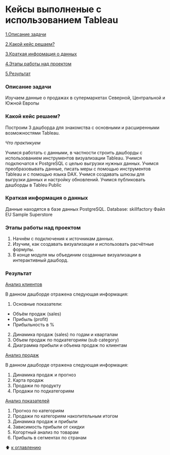 # Кейсы выполненые с использованием Tableau

[1.Описание задачи](https://github.com/PavelNovikov888/practical_work/tree/master/%D0%9E%D0%BF%D1%82%D0%B8%D0%BC%D0%B8%D0%B7%D0%B0%D1%86%D0%B8%D1%8F_%D0%B3%D0%B8%D0%BF%D0%B5%D1%80%D0%BF%D0%B0%D1%80%D0%B0%D0%BC%D0%B5%D1%82%D1%80%D0%BE%D0%B2#%D0%BE%D0%BF%D0%B8%D1%81%D0%B0%D0%BD%D0%B8%D0%B5-%D0%BF%D1%80%D0%BE%D0%B5%D0%BA%D1%82%D0%B0)

[2.Какой кейс решаем?](https://github.com/PavelNovikov888/practical_work/tree/master/%D0%9E%D0%BF%D1%82%D0%B8%D0%BC%D0%B8%D0%B7%D0%B0%D1%86%D0%B8%D1%8F_%D0%B3%D0%B8%D0%BF%D0%B5%D1%80%D0%BF%D0%B0%D1%80%D0%B0%D0%BC%D0%B5%D1%82%D1%80%D0%BE%D0%B2#%D0%BA%D0%B0%D0%BA%D0%BE%D0%B9-%D0%BA%D0%B5%D0%B9%D1%81-%D1%80%D0%B5%D1%88%D0%B0%D0%B5%D0%BC)

[3.Краткая информация о данных](https://github.com/PavelNovikov888/practical_work/tree/master/%D0%9E%D0%BF%D1%82%D0%B8%D0%BC%D0%B8%D0%B7%D0%B0%D1%86%D0%B8%D1%8F_%D0%B3%D0%B8%D0%BF%D0%B5%D1%80%D0%BF%D0%B0%D1%80%D0%B0%D0%BC%D0%B5%D1%82%D1%80%D0%BE%D0%B2#%D0%BA%D1%80%D0%B0%D1%82%D0%BA%D0%B0%D1%8F-%D0%B8%D0%BD%D1%84%D0%BE%D1%80%D0%BC%D0%B0%D1%86%D0%B8%D1%8F-%D0%BE-%D0%B4%D0%B0%D0%BD%D0%BD%D1%8B%D1%85)

[4.Этапы работы над проектом](https://github.com/PavelNovikov888/practical_work/tree/master/%D0%9E%D0%BF%D1%82%D0%B8%D0%BC%D0%B8%D0%B7%D0%B0%D1%86%D0%B8%D1%8F_%D0%B3%D0%B8%D0%BF%D0%B5%D1%80%D0%BF%D0%B0%D1%80%D0%B0%D0%BC%D0%B5%D1%82%D1%80%D0%BE%D0%B2#%D1%8D%D1%82%D0%B0%D0%BF%D1%8B-%D1%80%D0%B0%D0%B1%D0%BE%D1%82%D1%8B-%D0%BD%D0%B0%D0%B4-%D0%BF%D1%80%D0%BE%D0%B5%D0%BA%D1%82%D0%BE%D0%BC) 

[5.Результат](https://github.com/PavelNovikov888/practical_work/tree/master/%D0%9E%D0%BF%D1%82%D0%B8%D0%BC%D0%B8%D0%B7%D0%B0%D1%86%D0%B8%D1%8F_%D0%B3%D0%B8%D0%BF%D0%B5%D1%80%D0%BF%D0%B0%D1%80%D0%B0%D0%BC%D0%B5%D1%82%D1%80%D0%BE%D0%B2#%D1%80%D0%B5%D0%B7%D1%83%D0%BB%D1%8C%D1%82%D0%B0%D1%82)


### Описание задачи

Изучаем данные о продажах в супермаркетах Северной, Центральной и Южной Европы

### Какой кейс решаем?

Построим 3 дашборда для знакомства с основными и расширенными возможностями Tableau.

*Что практикуем*

Учимся работать с данными, в частности строить дашборды с использованием инструментов визуализации Tableau. 
Учимся подключатся к PostgreSQL c целью выгрузки нужных данных.
Учимся преобразовывать данные, писать меры с помощью инструментов Tableau и с помощью языка DAX.
Учимся создавать шлюзы для выгрузки данных и настройку обновлений.
Учимся публиковать дашборды в Tableu Public

### Краткая информация о данных

Данные находятся в базе данных PostgreSQL.
Database: skillfactory
Файл EU Sample Superstore

### Этапы работы над проектом

1. Начнём с подключения к источникам данных.  
2. Изучим, как создавать визуализации и использовать расчётные формулы.  
3. В конце модуля мы объединим созданные визуализации в интерактивный дашборд.  

### Результат  

[Анализ клиентов](https://public.tableau.com/views/Customer_analysis_Novikov_Pavel/sheet5?:language=en-US&:display_count=n&:origin=viz_share_link)

В данном дашборде отражена следующая информация:
1. Основные показатели:
- Объём продаж (sales)  
- Прибыль (profit)  
- Прибыльность в %  
2. Динамика продаж (sales) по годам и кварталам
3. Объем продаж по подкатегориям (sub category)
4. Диаграмма прибыли и объема продаж по клиентам

[Анализ продаж](https://public.tableau.com/views/Analisys_sales_Novokov_Pavel/sheet24?:language=en-US&publish=yes&:display_count=n&:origin=viz_share_link)

В данном дашборде отражена следующая информация:
1. Динамика продаж и прогноз  
2. Карта продаж  
3. Продажи по продукту
4. Продажи по подкатегориям  

[Анализ показателей](https://public.tableau.com/views/analysis_of_indicators_Novikov_Pavel/sheet6?:language=en-US&:display_count=n&:origin=viz_share_link)

1. Прогноз по категориям   
2. Продажи по категориям накопительным итогом  
3. Динамика продаж и прибыли  
4. Зависимость прибыли от скидки  
5. Когортный анализ по товарам  
6. Прибыль в сегментах по странам  


:arrow_up: [к оглавлению](https://github.com/PavelNovikov888/practical_work/tree/master/%D0%9E%D0%BF%D1%82%D0%B8%D0%BC%D0%B8%D0%B7%D0%B0%D1%86%D0%B8%D1%8F_%D0%B3%D0%B8%D0%BF%D0%B5%D1%80%D0%BF%D0%B0%D1%80%D0%B0%D0%BC%D0%B5%D1%82%D1%80%D0%BE%D0%B2#%D0%BE%D0%B3%D0%BB%D0%B0%D0%B2%D0%BB%D0%B5%D0%BD%D0%B8%D0%B5)
